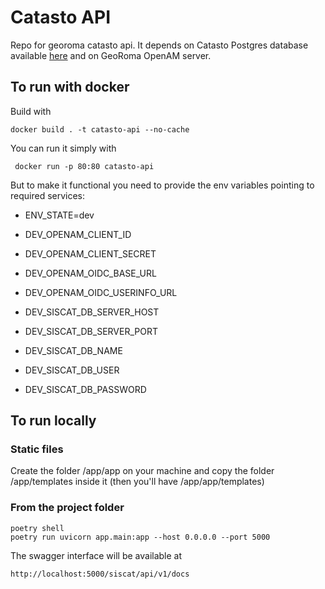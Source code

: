 # Catasto API

Repo for georoma catasto api. It depends on Catasto Postgres database available [here](https://github.com/catasto-open/catasto-db/tree/develop) and on GeoRoma OpenAM server.

## To run with docker

Build with 

```
docker build . -t catasto-api --no-cache
```
 You can run it simply with

```
 docker run -p 80:80 catasto-api
 ```
But to make it functional you need to provide the env variables pointing to required services:


- ENV_STATE=dev

- DEV_OPENAM_CLIENT_ID
- DEV_OPENAM_CLIENT_SECRET
- DEV_OPENAM_OIDC_BASE_URL
- DEV_OPENAM_OIDC_USERINFO_URL

- DEV_SISCAT_DB_SERVER_HOST
- DEV_SISCAT_DB_SERVER_PORT
- DEV_SISCAT_DB_NAME
- DEV_SISCAT_DB_USER
- DEV_SISCAT_DB_PASSWORD


## To run locally

### Static files
Create the folder /app/app on your machine and copy the folder /app/templates inside it (then you'll have /app/app/templates)

### From the project folder
```
poetry shell
poetry run uvicorn app.main:app --host 0.0.0.0 --port 5000
```

The swagger interface will be available at

`http://localhost:5000/siscat/api/v1/docs`

